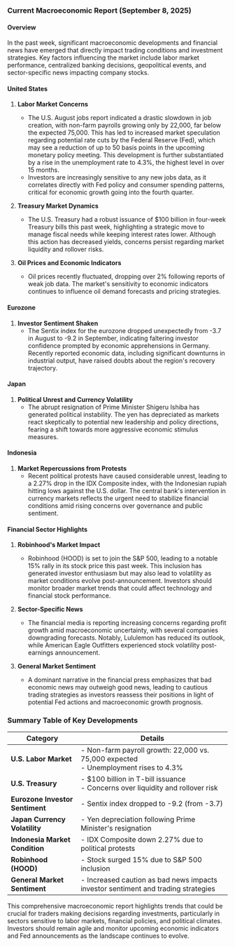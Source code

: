 ### Current Macroeconomic Report (September 8, 2025)

#### Overview
In the past week, significant macroeconomic developments and financial news have emerged that directly impact trading conditions and investment strategies. Key factors influencing the market include labor market performance, centralized banking decisions, geopolitical events, and sector-specific news impacting company stocks.

#### United States
1. **Labor Market Concerns**
   - The U.S. August jobs report indicated a drastic slowdown in job creation, with non-farm payrolls growing only by 22,000, far below the expected 75,000. This has led to increased market speculation regarding potential rate cuts by the Federal Reserve (Fed), which may see a reduction of up to 50 basis points in the upcoming monetary policy meeting. This development is further substantiated by a rise in the unemployment rate to 4.3%, the highest level in over 15 months.
   - Investors are increasingly sensitive to any new jobs data, as it correlates directly with Fed policy and consumer spending patterns, critical for economic growth going into the fourth quarter.

2. **Treasury Market Dynamics**
   - The U.S. Treasury had a robust issuance of $100 billion in four-week Treasury bills this past week, highlighting a strategic move to manage fiscal needs while keeping interest rates lower. Although this action has decreased yields, concerns persist regarding market liquidity and rollover risks.

3. **Oil Prices and Economic Indicators**
   - Oil prices recently fluctuated, dropping over 2% following reports of weak job data. The market's sensitivity to economic indicators continues to influence oil demand forecasts and pricing strategies.

#### Eurozone
1. **Investor Sentiment Shaken**
   - The Sentix index for the eurozone dropped unexpectedly from -3.7 in August to -9.2 in September, indicating faltering investor confidence prompted by economic apprehensions in Germany. Recently reported economic data, including significant downturns in industrial output, have raised doubts about the region's recovery trajectory.

#### Japan
1. **Political Unrest and Currency Volatility**
   - The abrupt resignation of Prime Minister Shigeru Ishiba has generated political instability. The yen has depreciated as markets react skeptically to potential new leadership and policy directions, fearing a shift towards more aggressive economic stimulus measures.

#### Indonesia
1. **Market Repercussions from Protests**
   - Recent political protests have caused considerable unrest, leading to a 2.27% drop in the IDX Composite index, with the Indonesian rupiah hitting lows against the U.S. dollar. The central bank's intervention in currency markets reflects the urgent need to stabilize financial conditions amid rising concerns over governance and public sentiment.

#### Financial Sector Highlights
1. **Robinhood's Market Impact**
   - Robinhood (HOOD) is set to join the S&P 500, leading to a notable 15% rally in its stock price this past week. This inclusion has generated investor enthusiasm but may also lead to volatility as market conditions evolve post-announcement. Investors should monitor broader market trends that could affect technology and financial stock performance.

2. **Sector-Specific News**
   - The financial media is reporting increasing concerns regarding profit growth amid macroeconomic uncertainty, with several companies downgrading forecasts. Notably, Lululemon has reduced its outlook, while American Eagle Outfitters experienced stock volatility post-earnings announcement.

3. **General Market Sentiment**
   - A dominant narrative in the financial press emphasizes that bad economic news may outweigh good news, leading to cautious trading strategies as investors reassess their positions in light of potential Fed actions and macroeconomic growth prognosis.

### Summary Table of Key Developments

| **Category**                 | **Details**                                                                                     |
|------------------------------|-------------------------------------------------------------------------------------------------|
| **U.S. Labor Market**        | - Non-farm payroll growth: 22,000 vs. 75,000 expected<br>- Unemployment rises to 4.3%       |
| **U.S. Treasury**            | - $100 billion in T-bill issuance<br>- Concerns over liquidity and rollover risk              |
| **Eurozone Investor Sentiment** | - Sentix index dropped to -9.2 (from -3.7)                                                   |
| **Japan Currency Volatility** | - Yen depreciation following Prime Minister's resignation                                      |
| **Indonesia Market Condition** | - IDX Composite down 2.27% due to political protests                                          |
| **Robinhood (HOOD)**        | - Stock surged 15% due to S&P 500 inclusion                                                    |
| **General Market Sentiment** | - Increased caution as bad news impacts investor sentiment and trading strategies               |

This comprehensive macroeconomic report highlights trends that could be crucial for traders making decisions regarding investments, particularly in sectors sensitive to labor markets, financial policies, and political climates. Investors should remain agile and monitor upcoming economic indicators and Fed announcements as the landscape continues to evolve.
